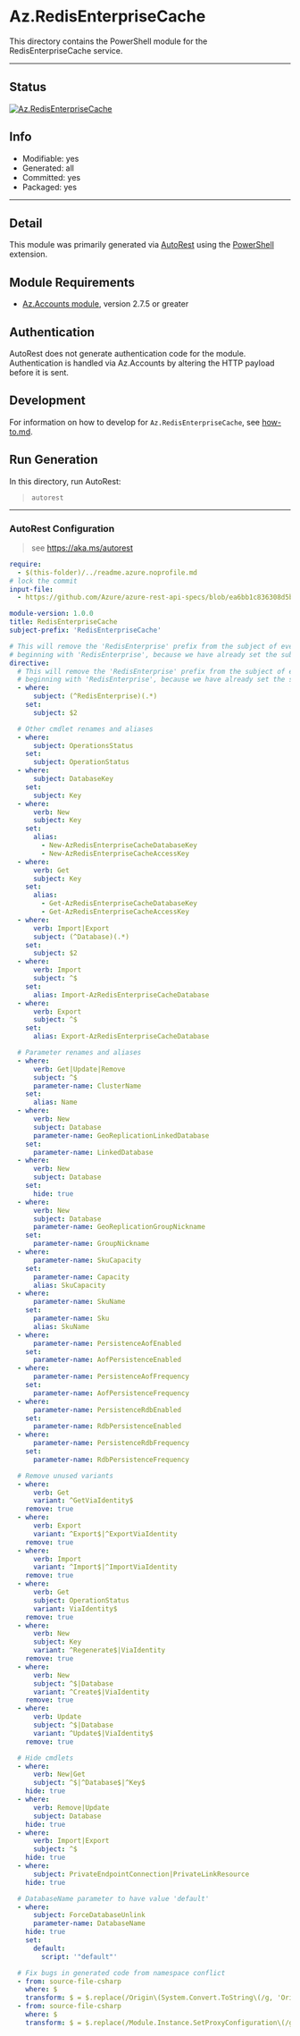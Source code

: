 <!-- region Generated -->
# Az.RedisEnterpriseCache
This directory contains the PowerShell module for the RedisEnterpriseCache service.

---
## Status
[![Az.RedisEnterpriseCache](https://img.shields.io/powershellgallery/v/Az.RedisEnterpriseCache.svg?style=flat-square&label=Az.RedisEnterpriseCache "Az.RedisEnterpriseCache")](https://www.powershellgallery.com/packages/Az.RedisEnterpriseCache/)

## Info
- Modifiable: yes
- Generated: all
- Committed: yes
- Packaged: yes

---
## Detail
This module was primarily generated via [AutoRest](https://github.com/Azure/autorest) using the [PowerShell](https://github.com/Azure/autorest.powershell) extension.

## Module Requirements
- [Az.Accounts module](https://www.powershellgallery.com/packages/Az.Accounts/), version 2.7.5 or greater

## Authentication
AutoRest does not generate authentication code for the module. Authentication is handled via Az.Accounts by altering the HTTP payload before it is sent.

## Development
For information on how to develop for `Az.RedisEnterpriseCache`, see [how-to.md](how-to.md).
<!-- endregion -->

## Run Generation
In this directory, run AutoRest:
> `autorest`

---
### AutoRest Configuration
> see https://aka.ms/autorest

``` yaml
require:
  - $(this-folder)/../readme.azure.noprofile.md
# lock the commit
input-file:
  - https://github.com/Azure/azure-rest-api-specs/blob/ea6bb1c836308d5b11166b9b2da6b306bc665a0f/specification/redisenterprise/resource-manager/Microsoft.Cache/stable/2022-01-01/redisenterprise.json

module-version: 1.0.0
title: RedisEnterpriseCache
subject-prefix: 'RedisEnterpriseCache'

# This will remove the 'RedisEnterprise' prefix from the subject of every cmdlet
# beginning with 'RedisEnterprise', because we have already set the subject-prefix above
directive:
  # This will remove the 'RedisEnterprise' prefix from the subject of every cmdlet
  # beginning with 'RedisEnterprise', because we have already set the subject-prefix above
  - where:
      subject: (^RedisEnterprise)(.*) 
    set:
      subject: $2

  # Other cmdlet renames and aliases
  - where:
      subject: OperationsStatus
    set:
      subject: OperationStatus
  - where:
      subject: DatabaseKey
    set:
      subject: Key
  - where:
      verb: New
      subject: Key
    set:
      alias:
        - New-AzRedisEnterpriseCacheDatabaseKey
        - New-AzRedisEnterpriseCacheAccessKey
  - where:
      verb: Get
      subject: Key
    set:
      alias:
        - Get-AzRedisEnterpriseCacheDatabaseKey
        - Get-AzRedisEnterpriseCacheAccessKey
  - where:
      verb: Import|Export
      subject: (^Database)(.*)
    set:
      subject: $2
  - where:
      verb: Import
      subject: ^$
    set:
      alias: Import-AzRedisEnterpriseCacheDatabase
  - where:
      verb: Export
      subject: ^$
    set:
      alias: Export-AzRedisEnterpriseCacheDatabase

  # Parameter renames and aliases
  - where:
      verb: Get|Update|Remove
      subject: ^$
      parameter-name: ClusterName
    set:
      alias: Name
  - where:
      verb: New
      subject: Database
      parameter-name: GeoReplicationLinkedDatabase
    set:
      parameter-name: LinkedDatabase
  - where:
      verb: New
      subject: Database
    set:
      hide: true
  - where:
      verb: New
      subject: Database
      parameter-name: GeoReplicationGroupNickname
    set:
      parameter-name: GroupNickname
  - where:
      parameter-name: SkuCapacity
    set:
      parameter-name: Capacity
      alias: SkuCapacity
  - where:
      parameter-name: SkuName
    set:
      parameter-name: Sku
      alias: SkuName
  - where:
      parameter-name: PersistenceAofEnabled
    set:
      parameter-name: AofPersistenceEnabled
  - where:
      parameter-name: PersistenceAofFrequency
    set:
      parameter-name: AofPersistenceFrequency
  - where:
      parameter-name: PersistenceRdbEnabled
    set:
      parameter-name: RdbPersistenceEnabled
  - where:
      parameter-name: PersistenceRdbFrequency
    set:
      parameter-name: RdbPersistenceFrequency

  # Remove unused variants
  - where:
      verb: Get
      variant: ^GetViaIdentity$
    remove: true
  - where:
      verb: Export
      variant: ^Export$|^ExportViaIdentity
    remove: true
  - where:
      verb: Import
      variant: ^Import$|^ImportViaIdentity
    remove: true
  - where:
      verb: Get
      subject: OperationStatus
      variant: ViaIdentity$
    remove: true
  - where:
      verb: New
      subject: Key
      variant: ^Regenerate$|ViaIdentity
    remove: true
  - where:
      verb: New
      subject: ^$|Database
      variant: ^Create$|ViaIdentity
    remove: true
  - where:
      verb: Update
      subject: ^$|Database
      variant: ^Update$|ViaIdentity$
    remove: true

  # Hide cmdlets
  - where:
      verb: New|Get
      subject: ^$|^Database$|^Key$
    hide: true
  - where:
      verb: Remove|Update
      subject: Database
    hide: true
  - where:
      verb: Import|Export
      subject: ^$
    hide: true
  - where:
      subject: PrivateEndpointConnection|PrivateLinkResource
    hide: true

  # DatabaseName parameter to have value 'default'
  - where:
      subject: ForceDatabaseUnlink
      parameter-name: DatabaseName
    hide: true
    set:
      default:
        script: '"default"'

  # Fix bugs in generated code from namespace conflict
  - from: source-file-csharp
    where: $
    transform: $ = $.replace(/Origin\(System.Convert.ToString\(/g, 'Origin(global::System.Convert.ToString(');
  - from: source-file-csharp
    where: $
    transform: $ = $.replace(/Module.Instance.SetProxyConfiguration\(/g, 'Microsoft.Azure.PowerShell.Cmdlets.RedisEnterpriseCache.Module.Instance.SetProxyConfiguration(');
```
